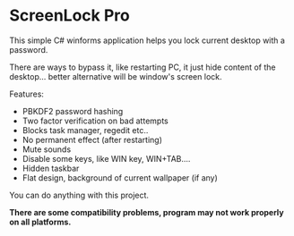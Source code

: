 # ScreenLock Pro
This simple C# winforms application helps you lock current desktop with a password.

There are ways to bypass it, like restarting PC, it just hide content of the desktop... better alternative will be window's screen lock.

Features:
 - PBKDF2 password hashing
 - Two factor verification on bad attempts
 - Blocks task manager, regedit etc..
 - No permanent effect (after restarting)
 - Mute sounds
 - Disable some keys, like WIN key, WIN+TAB....
 - Hidden taskbar
 - Flat design, background of current wallpaper (if any)

You can do anything with this project.

<b>There are some compatibility problems, program may not work properly on all platforms.</b>
